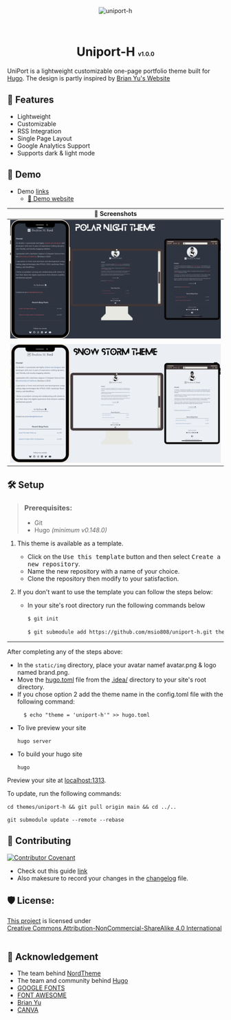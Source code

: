 <div align="center">
<!--![uniport-h](https://socialify.git.ci/msio808/uniport-h/image?custom_description=&description=1&font=Rokkitt&forks=1&issues=1&language=1&name=1&owner=1&pattern=Floating+Cogs&pulls=1&stargazers=1&theme=Auto)-->
<img src="https://socialify.git.ci/msio808/uniport-h/image?description=1&font=Rokkitt&forks=1&issues=1&language=1&logo=https%3A%2F%2Fgohugo.io%2Fimages%2Fhugo-logo-wide.svg&name=1&owner=1&pattern=Brick+Wall&pulls=1&stargazers=1&theme=Auto" alt="uniport-h" width="640" height="320" />
    <p>
        <img src="https://img.shields.io/badge/HUGO-white?logo=hugo" alt="">
        <img src="https://img.shields.io/badge/HTML5-white?logo=html5" alt="">
        <img src="https://img.shields.io/badge/CSS3-blue?logo=css3" alt="">
        <img src="https://img.shields.io/badge/JS-black?logo=javascript" alt="">
        <img src="https://img.shields.io/badge/MD-black?logo=markdown" alt="">
    </p>
    <h1 id="uniport-h">Uniport-H <span style="font-size: small">v1.0.0</span></h1>
</div>

UniPort is a lightweight customizable one-page portfolio theme built for [Hugo](https://gohugo.io/).
The design is partly inspired by [Brian Yu's Website](https://brianyu.me)

## 🧐 Features
- Lightweight
- Customizable
- RSS Integration
- Single Page Layout
- Google Analytics Support
- Supports dark & light mode

## 🚀 Demo
- Demo [links]()
  - [🔗 Demo website](https://uniport-h.msio.me/)

| 📸 Screenshots                   |
|----------------------------------|
| ![](screenshots/polar-night.png) |
|                                  |
| ![](screenshots/snow-storm.png)  |

## 🛠️ Setup

> ### Prerequisites:
> - Git
> - Hugo _(minimum v0.148.0)_

1. This theme is available as a template.
   - Click on the <kbd>Use this template</kbd> button and then select <kbd>Create a new repository</kbd>.
   - Name the new repository with a name of your choice.
   - Clone the repository then modify to your satisfaction.

2. If you don't want to use the template you can follow the steps below:
   - In your site's root directory run the following commands below
     ```sh
     $ git init
     ```
     ```sh
     $ git submodule add https://github.com/msio808/uniport-h.git themes/uniport-h
     ```
---

After completing any of the steps above:
- In the `static/img` directory, place your avatar namef avatar.png & logo named brand.png.
- Move the [hugo.toml](../.idea/hugo.toml) file from the [.idea/](../.idea) directory to your site's root directory.
- If you chose option 2 add the theme name in the config.toml file with the following command:
  ```shell
    $ echo "theme = 'uniport-h'" >> hugo.toml
  ```
- To live preview your site
  ```shell
  hugo server
  ```
- To build your hugo site
  ```shell
  hugo
  ```

Preview your site at [localhost:1313](http://localhost:1313).

To update, run the following commands:
```shell
cd themes/uniport-h && git pull origin main && cd ../..
```
```shell
git submodule update --remote --rebase
```
## 🍰 Contributing
[![Contributor Covenant](https://img.shields.io/badge/Contributor%20Covenant-2.1-4baaaa.svg)](CODE_OF_CONDUCT.md)
- Check out this guide [link](https://daily.dev/blog/how-to-contribute-to-open-source-github-repositories)
- Also makesure to record your changes in the [changelog](CHANGELOG.md) file.

## 🛡️ License:
<p xmlns:cc="https://creativecommons.org/ns#" xmlns:dct="https://purl.org/dc/terms/">
    <a property="dct:title" rel="cc:attributionURL" href="https://github.com/msio808/uniport-h.git">This project</a>
    <a rel="cc:attributionURL dct:creator" property="cc:attributionName" href="https://msio.me" ></a>
    is licensed under
    <a href="https://creativecommons.org/licenses/by-nc-sa/4.0/?ref=chooser-v1"
    target="_blank" rel="license noopener noreferrer" style="display: inline-block">Creative Commons Attribution-NonCommercial-ShareAlike 4.0 International </a>
    <img style="height: 16px !important; margin-left: 3px; vertical-align: text-bottom;" src="https://mirrors.creativecommons.org/presskit/icons/cc.svg?ref=chooser-v1" alt="" />
    <img style="height: 16px !important; margin-left: 3px; vertical-align: text-bottom;" src="https://mirrors.creativecommons.org/presskit/icons/by.svg?ref=chooser-v1" alt="" />
    <img style="height: 16px !important; margin-left: 3px; vertical-align: text-bottom;" src="https://mirrors.creativecommons.org/presskit/icons/nc.svg?ref=chooser-v1" alt="" />
    <img style=" height: 16px !important; margin-left: 3px; vertical-align: text-bottom;" src="https://mirrors.creativecommons.org/presskit/icons/sa.svg?ref=chooser-v1" alt=""/>
</p>

## 🙏 Acknowledgement
- The team behind [NordTheme](https://www.nordtheme.com/)
- The team and community behind [Hugo](https://gohugo.io)
- [GOOGLE FONTS](https://fonts.google.com/)
- [FONT AWESOME](https://fontawesome.com/)
- [Brian Yu](https://brianyu.me)
- [CANVA](https://canva.com)

